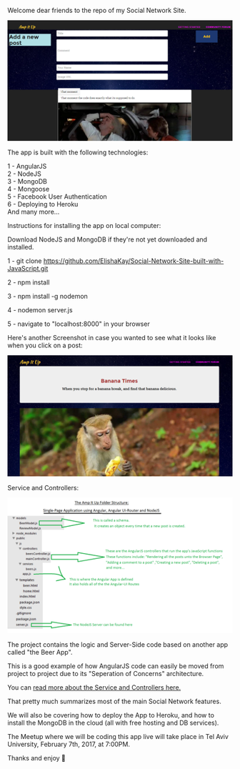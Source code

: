 Welcome dear friends to the repo of my Social Network Site.

<img src="Screenshot1.PNG">

The app is built with the following technologies:

1 - AngularJS<br>
2 - NodeJS<br>
3 - MongoDB<br>
4 - Mongoose<br>
5 - Facebook User Authentication<br>
6 - Deploying to Heroku<br>
And many more...


Instructions for installing the app on local computer:

Download NodeJS and MongoDB if they're not yet downloaded and installed.

1 - git clone https://github.com/ElishaKay/Social-Network-Site-built-with-JavaScript.git 

2 - npm install 

3 - npm install -g nodemon

4 - nodemon server.js 

5 - navigate to "localhost:8000" in your browser

Here's another Screenshot in case you wanted to see what it looks like when you click on a post:

<img src="monkey.PNG">

Service and Controllers:

<img src="repo.PNG">

The project contains the logic and Server-Side code based on another app called "the Beer App".

This is a good example of how AngularJS code can easily be moved from project to project due to its "Seperation of Concerns" architecture.

You can <a href="http://movie-holics.com/blog/mongoisland/index.html" target="_blank"> read more about the Service and Controllers here.</a>
 
That pretty much summarizes most of the main Social Network features.

We will also be covering how to deploy the App to Heroku, and how to install the MongoDB in the cloud (all with free hosting and DB services).

The Meetup where we will be coding this app live will take place in Tel Aviv University, February 7th, 2017, at 7:00PM.

Thanks and enjoy 🤠



